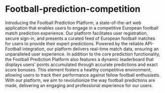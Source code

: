# Football-prediction-competition
Introducing the Football Prediction Platform, a state-of-the-art web application that enables users to engage in a competitive European football match prediction experience. Our platform facilitates user registration, secure sign-in, and presents a curated feed of European football matches for users to provide their expert predictions. Powered by the reliable API-Football integration, our platform delivers real-time match data, ensuring an unparalleled user experience.  In addition to the core prediction functionality, the Football Prediction Platform also features a dynamic leaderboard that displays users' points accumulated through accurate predictions and exact score bonuses. This element fosters a healthy competitive environment, allowing users to track their performance against fellow football enthusiasts. With our platform, we aim to revolutionize the way football predictions are made, delivering an engaging and professional experience for our users.
